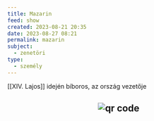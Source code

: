```yaml
---
title: Mazarin
feed: show
created: 2023-08-21 20:35
date: 2023-08-27 08:21
permalink: mazarin
subject:
  - zenetöri
type:
  - személy
---
```


[[XIV. Lajos]] idején bíboros, az ország vezetője



## <p style="text-align: center;"><img src="https://chart.googleapis.com/chart?cht=qr&chl=https://notes.andrasdenes.com/mazarin&chs=180x180&choe=UTF-8&chld=L|2" alt="qr code"></p>

